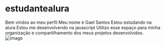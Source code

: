 # estudantealura
Bem vindos ao meu perfil
Meu nome é Gael Santos
Estou estudando na alura
Estou me desenvolvendo na javascript
Utilizo esse espaço para minha organização e compartilhamento dos meus projetos desenvolvidos.
![image](https://github.com/Acrizess/estudantealura/assets/169044078/c3edf560-ef04-422c-a668-70a9009e264e)

